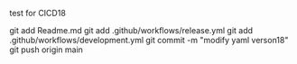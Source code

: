test for CICD18

git add Readme.md
git add .github/workflows/release.yml
git add .github/workflows/development.yml
git commit -m "modify yaml verson18"
git push origin main